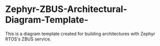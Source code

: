 # Zephyr-ZBUS-Architectural-Diagram-Template-
This is a diagram template created for building architectures with Zephyr RTOS's ZBUS service.
